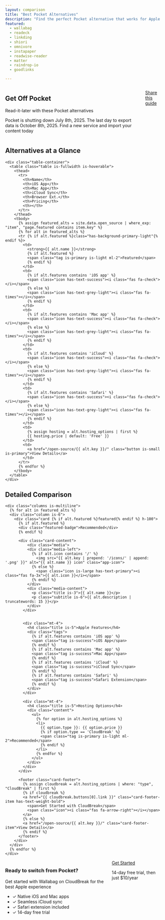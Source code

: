 ```yaml
---
layout: comparison
title: "Best Pocket Alternatives"
description: "Find the perfect Pocket alternative that works for Apple devices. Compare features, pricing, and hosting options."
featured:
  - wallabag
  - readeck
  - linkding
  - shiori
  - omnivore
  - instapaper
  - readwise-reader
  - matter
  - raindrop-io
  - goodlinks

---
```


<!-- Hero Section -->
<section class="hero is-medium">
  <div class="hero-body">
    <div class="container">
      <div class="columns is-vcentered">
        <div class="column is-7">
          <h1 class="title is-1 has-text-white">Get Off Pocket</h1>
          <p class="subtitle is-4 has-text-white-ter">Read-it-later with these Pocket alternatives</p>
          <p class="has-text-white-ter">Pocket is shutting down July 8th, 2025.  The last day to export data is October 8th, 2025.  Find a new service and import your content today</p>
        </div>
        <div class="column is-5 has-text-centered">
          <span class="icon is-large has-text-white">
            <i class="fab fa-get-pocket fa-5x"></i>
          </span>
          <p class="mt-5 has-text-white-ter has-text-weight-bold"><a href="https://sharelette.cloudbreak.app/?url=https%3A%2F%2Fgetoffpocket.com%2F%3Futm_medium%3Dreferral%26utm_source%3Dsharelette%26rby%3Dsharelette&text=Get%20Off%20Pocket%3A%20A%20Guide%20to%20Pocket%20Alternatives" class="button is-primary"><i class="fa-solid fa-share-nodes mr-3"></i> Share this guide</a></p>
        </div>
      </div>
    </div>
  </div>
</section>

<!-- Quick Comparison Table -->
<section class="section">
  <div class="container">
    <h2 class="title is-3 has-text-centered mb-5">Alternatives at a Glance</h2>
    
    <div class="table-container">
      <table class="table is-fullwidth is-hoverable">
        <thead>
          <tr>
            <th>Name</th>
            <th>iOS App</th>
            <th>Mac App</th>
            <th>iCloud Sync</th>
            <th>Browser Ext.</th>
            <th>Pricing</th>
            <th></th>
          </tr>
        </thead>
        <tbody>
          {% assign featured_alts = site.data.open_source | where_exp: "item", "page.featured contains item.key" %}
          {% for alt in featured_alts %}
          <tr {% if alt.featured %}class="has-background-primary-light"{% endif %}>
            <td>
              <strong>{{ alt.name }}</strong>
              {% if alt.featured %}
              <span class="tag is-primary is-light ml-2">Featured</span>
              {% endif %}
            </td>
            <td>
              {% if alt.features contains 'iOS app' %}
              <span class="icon has-text-success"><i class="fas fa-check"></i></span>
              {% else %}
              <span class="icon has-text-grey-light"><i class="fas fa-times"></i></span>
              {% endif %}
            </td>
            <td>
              {% if alt.features contains 'Mac app' %}
              <span class="icon has-text-success"><i class="fas fa-check"></i></span>
              {% else %}
              <span class="icon has-text-grey-light"><i class="fas fa-times"></i></span>
              {% endif %}
            </td>
            <td>
              {% if alt.features contains 'iCloud' %}
              <span class="icon has-text-success"><i class="fas fa-check"></i></span>
              {% else %}
              <span class="icon has-text-grey-light"><i class="fas fa-times"></i></span>
              {% endif %}
            </td>
            <td>
              {% if alt.features contains 'Safari' %}
              <span class="icon has-text-success"><i class="fas fa-check"></i></span>
              {% else %}
              <span class="icon has-text-grey-light"><i class="fas fa-times"></i></span>
              {% endif %}
            </td>
            <td>
              {% assign hosting = alt.hosting_options | first %}
              {{ hosting.price | default: 'Free' }}
            </td>
            <td>
              <a href="/open-source/{{ alt.key }}/" class="button is-small is-primary">View Details</a>
            </td>
          </tr>
          {% endfor %}
        </tbody>
      </table>
    </div>
  </div>
</section>

<!-- Detailed Alternatives -->
<section class="section has-background-light">
  <div class="container">
    <h2 class="title is-3 has-text-centered mb-5">Detailed Comparison</h2>
    
    <div class="columns is-multiline">
      {% for alt in featured_alts %}
      <div class="column is-6">
        <div class="card {% if alt.featured %}featured{% endif %} h-100">
          {% if alt.featured %}
          <div class="featured-badge">Recommended</div>
          {% endif %}
          
          <div class="card-content">
              <div class="media">
              <div class="media-left">
                {% if alt.icon contains '/' %}
                  <img src="{{ alt.key | prepend: '/icons/' | append: '.png' }}" alt="{{ alt.name }} icon" class="app-icon">
                {% else %}
                  <span class="icon is-large has-text-primary"><i class="fas fa-3x">{{ alt.icon }}</i></span>
                {% endif %}
              </div>
              <div class="media-content">
                <p class="title is-3">{{ alt.name }}</p>
                <p class="subtitle is-6">{{ alt.description | truncatewords: 15 }}</p>
              </div>
            </div>


            <div class="mt-4">
              <h4 class="title is-5">Apple Features</h4>
              <div class="tags">
                {% if alt.features contains 'iOS app' %}
                <span class="tag is-success">iOS App</span>
                {% endif %}
                {% if alt.features contains 'Mac app' %}
                <span class="tag is-success">Mac App</span>
                {% endif %}
                {% if alt.features contains 'iCloud' %}
                <span class="tag is-success">iCloud Sync</span>
                {% endif %}
                {% if alt.features contains 'Safari' %}
                <span class="tag is-success">Safari Extension</span>
                {% endif %}
              </div>
            </div>
            
            <div class="mt-4">
              <h4 class="title is-5">Hosting Options</h4>
              <div class="content">
                <ul>
                  {% for option in alt.hosting_options %}
                  <li>
                    {{ option.type }}: {{ option.price }}
                    {% if option.type == 'CloudBreak' %}
                    <span class="tag is-primary is-light ml-2">Recommended</span>
                    {% endif %}
                  </li>
                  {% endfor %}
                </ul>
              </div>
            </div>
          </div>
          
          <footer class="card-footer">
            {% assign cloudbreak = alt.hosting_options | where: "type", "CloudBreak" | first %}
            {% if cloudbreak %}
            <a href="{{ cloudbreak.buttons[0].link }}" class="card-footer-item has-text-weight-bold">
              <span>Get Started with CloudBreak</span>
              <span class="icon"><i class="fas fa-arrow-right"></i></span>
            </a>
            {% else %}
            <a href="/open-source/{{ alt.key }}/" class="card-footer-item">View Details</a>
            {% endif %}
          </footer>
        </div>
      </div>
      {% endfor %}
    </div>
  </div>
</section>

<!-- CloudBreak CTA -->
<section class="section">
  <div class="container">
    <div class="box has-background-primary-light">
      <div class="columns is-vcentered">
        <div class="column is-8">
          <h3 class="title is-3">Ready to switch from Pocket?</h3>
          <p class="subtitle is-5">Get started with Wallabag on CloudBreak for the best Apple experience</p>
          <ul>
            <li>✓ Native iOS and Mac apps</li>
            <li>✓ Seamless iCloud sync</li>
            <li>✓ Safari extension included</li>
            <li>✓ 14-day free trial</li>
          </ul>
        </div>
        <div class="column is-4 has-text-centered">
          <a href="https://cloudbreak.app/wallabag?ref=getoffpocket" class="button is-white is-large is-fullwidth">
            <span class="icon"><i class="fab fa-apple"></i></span>
            <span>Get Started</span>
          </a>
          <p class="help mt-2">14-day free trial, then just $10/year</p>
        </div>
      </div>
    </div>
  </div>
</section>

